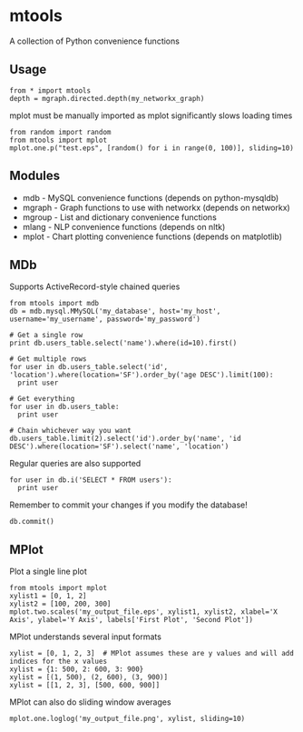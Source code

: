 mtools
======

A collection of Python convenience functions

Usage
-----
    from * import mtools
    depth = mgraph.directed.depth(my_networkx_graph)

mplot must be manually imported as mplot significantly slows loading times

    from random import random
    from mtools import mplot
    mplot.one.p("test.eps", [random() for i in range(0, 100)], sliding=10)

Modules
-------
* mdb - MySQL convenience functions (depends on python-mysqldb)
* mgraph - Graph functions to use with networkx (depends on networkx)
* mgroup - List and dictionary convenience functions
* mlang - NLP convenience functions (depends on nltk)
* mplot - Chart plotting convenience functions (depends on matplotlib)

MDb
---
Supports ActiveRecord-style chained queries

    from mtools import mdb
    db = mdb.mysql.MMySQL('my_database', host='my_host', username='my_username', password='my_password')
    
    # Get a single row
    print db.users_table.select('name').where(id=10).first()
    
    # Get multiple rows
    for user in db.users_table.select('id', 'location').where(location='SF').order_by('age DESC').limit(100):
      print user
    
    # Get everything
    for user in db.users_table:
      print user

    # Chain whichever way you want
    db.users_table.limit(2).select('id').order_by('name', 'id DESC').where(location='SF').select('name', 'location')

Regular queries are also supported

    for user in db.i('SELECT * FROM users'):
      print user

Remember to commit your changes if you modify the database!

    db.commit()

MPlot
-----
Plot a single line plot

    from mtools import mplot
    xylist1 = [0, 1, 2]
    xylist2 = [100, 200, 300]
    mplot.two.scales('my_output_file.eps', xylist1, xylist2, xlabel='X Axis', ylabel='Y Axis', labels['First Plot', 'Second Plot'])

MPlot understands several input formats

    xylist = [0, 1, 2, 3]  # MPlot assumes these are y values and will add indices for the x values
    xylist = {1: 500, 2: 600, 3: 900}
    xylist = [(1, 500), (2, 600), (3, 900)]
    xylist = [[1, 2, 3], [500, 600, 900]]

MPlot can also do sliding window averages

    mplot.one.loglog('my_output_file.png', xylist, sliding=10)

